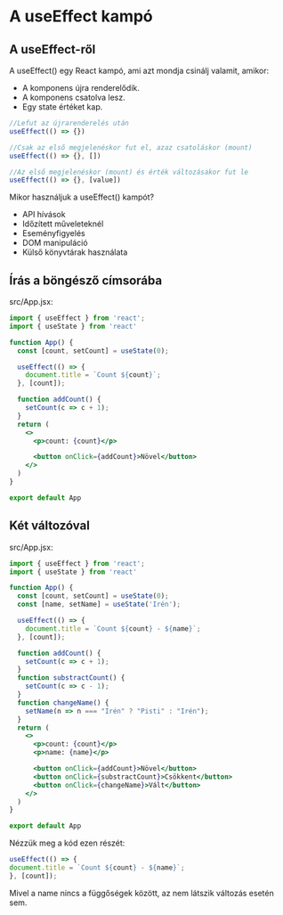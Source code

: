 # A useEffect kampó

## A useEffect-ről

A useEffect() egy React kampó, ami azt mondja csinálj valamit, amikor:

* A komponens újra renderelődik.
* A komponens csatolva lesz.
* Egy state értéket kap.

```jsx
//Lefut az újrarenderelés után
useEffect(() => {})
```

```jsx
//Csak az első megjelenéskor fut el, azaz csatoláskor (mount)
useEffect(() => {}, [])
```

```jsx
//Az első megjelenéskor (mount) és érték változásakor fut le
useEffect(() => {}, [value])
```

Mikor használjuk a useEffect() kampót?

* API hívások
* Időzített műveleteknél
* Eseményfigyelés
* DOM manipuláció
* Külső könyvtárak használata

## Írás a böngésző címsorába

src/App.jsx:

```jsx
import { useEffect } from 'react';
import { useState } from 'react'

function App() {
  const [count, setCount] = useState(0);

  useEffect(() => {
    document.title = `Count ${count}`;
  }, [count]);

  function addCount() {
    setCount(c => c + 1);
  }
  return (
    <>
      <p>count: {count}</p>

      <button onClick={addCount}>Növel</button>
    </>
  )
}

export default App
```

## Két változóval

src/App.jsx:

```jsx
import { useEffect } from 'react';
import { useState } from 'react'

function App() {
  const [count, setCount] = useState(0);
  const [name, setName] = useState('Irén');

  useEffect(() => {
    document.title = `Count ${count} - ${name}`;
  }, [count]);

  function addCount() {
    setCount(c => c + 1);
  }
  function substractCount() {
    setCount(c => c - 1);
  }
  function changeName() {
    setName(n => n === "Irén" ? "Pisti" : "Irén");
  }
  return (
    <>
      <p>count: {count}</p>
      <p>name: {name}</p>

      <button onClick={addCount}>Növel</button>
      <button onClick={substractCount}>Csökkent</button>
      <button onClick={changeName}>Vált</button>
    </>
  )
}

export default App

```

Nézzük meg a kód ezen részét:

```jsx
useEffect(() => {
document.title = `Count ${count} - ${name}`;
}, [count]);
```

Mivel a name nincs a függőségek között, az nem látszik változás esetén sem.
